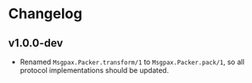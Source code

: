 # Changelog

## v1.0.0-dev

* Renamed `Msgpax.Packer.transform/1` to `Msgpax.Packer.pack/1`, so all protocol
  implementations should be updated.
